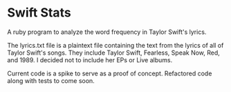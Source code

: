 # Swift Stats

A ruby program to analyze the word frequency in Taylor Swift's lyrics.

The lyrics.txt file is a plaintext file containing the text from the lyrics of all of Taylor Swift's songs. 
They include Taylor Swift, Fearless, Speak Now, Red, and 1989. I decided not to include her EPs or Live albums.

Current code is a spike to serve as a proof of concept. Refactored code along with tests to come soon.
